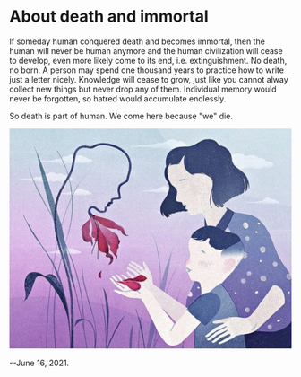 # About death and immortal
If someday human conquered death and becomes immortal, then the human will never be human anymore and the human civilization will cease to develop, even more likely come to its end, i.e. extinguishment. No death, no born. A person may spend one thousand years to practice how to write just a letter nicely. Knowledge will cease to grow, just like you cannot alway collect new things but never drop any of them. Individual memory would never be forgotten, so hatred would accumulate endlessly. 

So death is part of human. We come here because "we" die. 

![alt-text-1](death.jpeg "death & born") 

--June 16, 2021.
